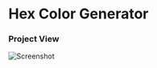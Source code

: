 # Hex Color Generator
### Project View
![Screenshot](https://github.com/srsetu/hexcolor-generator/blob/main/screenshot.jpg "Project Screenshot")
